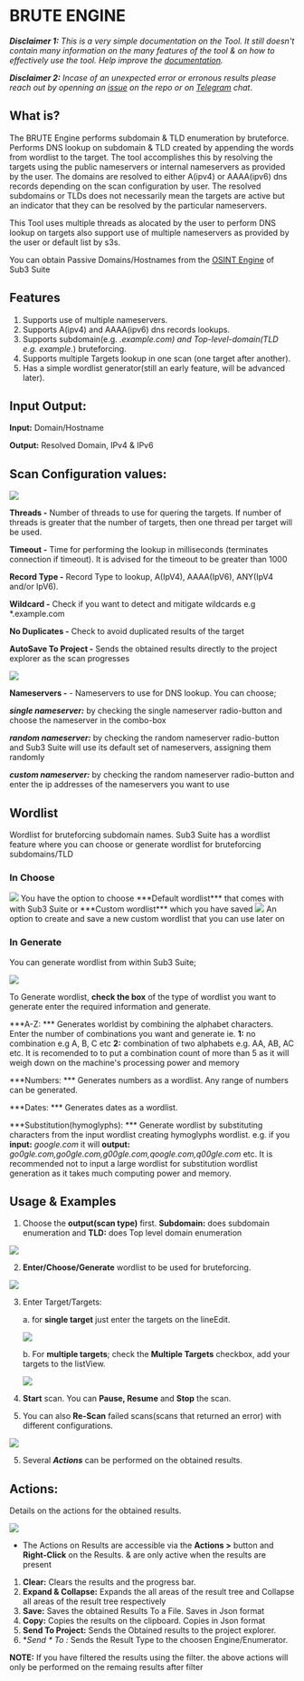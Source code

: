 # BRUTE ENGINE 

***Disclaimer 1:** This is a very simple documentation on the Tool. It still doesn't contain many information on the many features of the tool & on how to effectively use the tool. Help improve the [documentation](https://github.com/3nock/s3s_doc).*

***Disclaimer 2:** Incase of an unexpected error or erronous results please reach out by openning an [issue](https://github.com/3nock/sub3suite/issues) on the repo or on [Telegram](https://t.me/sub3suite) chat*.

## What is? 
The BRUTE Engine performs subdomain & TLD enumeration by bruteforce.
Performs DNS lookup on subdomain & TLD created by appending the words from wordlist to the
target.
The tool accomplishes this by resolving the targets using the public nameservers or internal nameservers as provided
by the user.
The domains are resolved to either A(ipv4) or AAAA(ipv6) dns records depending on the scan configuration by user.
The resolved subdomains or TLDs does not necessarily mean the targets are active but an indicator that they can be resolved by
the particular nameservers.

This Tool uses multiple threads as alocated by the user to perform DNS lookup on targets also support use of multiple nameservers as provided
by the user or default list by s3s.

You can obtain Passive Domains/Hostnames from the [OSINT Engine](../engines/osint.md) of Sub3 Suite

## Features 
1. Supports use of multiple nameservers.
2. Supports A(ipv4) and AAAA(ipv6) dns records lookups.
3. Supports subdomain(e.g. *.example.com) and Top-level-domain(TLD e.g. example.*) bruteforcing.
4. Supports multiple Targets lookup in one scan (one target after another).
5. Has a simple wordlist generator(still an early feature, will be advanced later).

## Input Output: 
**Input:** Domain/Hostname

**Output:** Resolved Domain, IPv4 & IPv6

## Scan Configuration values: 

<img src=images/brute_config.png>

**Threads -** Number of threads to use for quering the targets. If number of threads is greater that the number of targets, then one thread per target will be used.

**Timeout -** Time for performing the lookup in milliseconds (terminates connection if timeout). It is advised for the timeout to be greater than 1000

**Record Type -** Record Type to lookup, A(IpV4), AAAA(IpV6), ANY(IpV4 and/or IpV6).

**Wildcard -** Check if you want to detect and mitigate wildcards e.g *.example.com

**No Duplicates -** Check to avoid duplicated results of the target

**AutoSave To Project -** Sends the obtained results directly to the project explorer as the scan progresses

<img src=images/brute_nameservers.png>

**Nameservers -** - Nameservers to use for DNS lookup. You can choose; 

***single nameserver:*** by checking the single nameserver radio-button and choose the nameserver in the combo-box

***random nameserver:*** by checking the random nameserver radio-button and Sub3 Suite will use its default set of nameservers, assigning them randomly

***custom nameserver:*** by checking the random nameserver radio-button and enter the ip addresses of the nameservers you want to use

## Wordlist 
Wordlist for bruteforcing subdomain names. Sub3 Suite has a wordlist feature where you can choose or generate wordlist for bruteforcing subdomains/TLD

<h3> In Choose </h3>

<img src=images/brute_choose_wl.png>
You have the option to choose ***Default wordlist*** that comes with with Sub3 Suite or ***Custom wordlist*** which you have saved

<img src=images/brute_custom_wl.png>
An option to create and save a new custom wordlist that you can use later on

<h3> In Generate </h3>

You can generate wordlist from within Sub3 Suite;

<img src=images/brute_generate_wl.png>

To Generate wordlist, **check the box** of the type of wordlist you want to generate enter the required information and generate.

***A-Z: *** Generates worldist by combining the alphabet characters. Enter the number of combinations you want and generate ie. **1:** no combination e.g A, B, C etc **2:** combination of two alphabets e.g. AA, AB, AC etc. It is recomended to to put a combination count of more than 5 as it will weigh down on the machine's processing power and memory

***Numbers: *** Generates numbers as a wordlist. Any range of numbers can be generated.

***Dates: *** Generates dates as a wordlist.

***Substitution(hymoglyphs): *** Generate wordlist by substituting characters from the input wordlist creating hymoglyphs wordlist. e.g. if you **input:** *google.com* it will **output:** *go0gle.com,go0gle.com,g00gle.com,qoogle.com,q00gle.com* etc. It is recommended
not to input a large wordlist for substitution wordlist generation as it takes much computing power and memory.

## Usage & Examples

1. Choose the **output(scan type)** first. **Subdomain:** does subdomain enumeration and **TLD:** does Top level domain enumeration

<img src=images/brute_output.png>

2. **Enter/Choose/Generate** wordlist to be used for bruteforcing.

<img src=images/brute_wordlist.png>

3. Enter Target/Targets:

	a. for **single target** just enter the targets on the lineEdit.
	
	<img src=images/brute_target.png>
	
	b. For **multiple targets**; check the **Multiple Targets** checkbox, add your targets to the listView.
	
	<img src=images/brute_targets.png>
	
4. **Start** scan. You can **Pause, Resume** and **Stop** the scan.

5. You can also **Re-Scan** failed scans(scans that returned an error) with different configurations.

<img src=images/brute_rescan.png>

5. Several ***Actions*** can be performed on the obtained results.

## Actions: 

Details on the actions for the obtained results.

<img src=images/brute_actions.png>

 - The Actions on Results are accessible via the **Actions >** button and **Right-Click** on the Results. & are only active when the results are present

1. **Clear:** Clears the results and the progress bar.
2. **Expand & Collapse:** Expands the all areas of the result tree and Collapse all areas of the result tree respectively
3. **Save:** Saves the obtained Results To a File. Saves in Json format
4. **Copy:** Copies the results on the clipboard. Copies in Json format
5. **Send To Project:** Sends the Obtained results to the project explorer.
5. **Send * To *:** Sends the Result Type to the choosen Engine/Enumerator.

**NOTE:**
	If you have filtered the results using the filter. the above actions will only be performed on the remaing results after filter